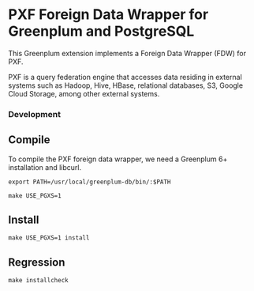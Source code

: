 # PXF Foreign Data Wrapper for Greenplum and PostgreSQL

This Greenplum extension implements a Foreign Data Wrapper (FDW) for PXF.

PXF is a query federation engine that accesses data residing in external systems
such as Hadoop, Hive, HBase, relational databases, S3, Google Cloud Storage,
among other external systems.

### Development

## Compile

To compile the PXF foreign data wrapper, we need a Greenplum 6+ installation and libcurl.

    export PATH=/usr/local/greenplum-db/bin/:$PATH

    make USE_PGXS=1

## Install

    make USE_PGXS=1 install

## Regression

    make installcheck
